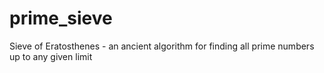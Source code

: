 # prime_sieve
Sieve of Eratosthenes - an ancient algorithm for finding all prime numbers up to any given limit
